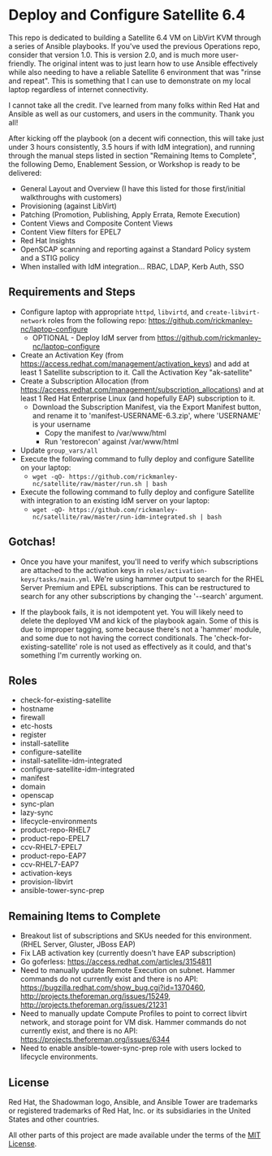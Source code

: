# Deploy and Configure Satellite 6.4
This repo is dedicated to building a Satellite 6.4 VM on LibVirt KVM through a series of Ansible playbooks. If you've used the previous Operations repo, consider that version 1.0. This is version 2.0, and is much more user-friendly. The original intent was to just learn how to use Ansible effectively while also needing to have a reliable Satellite 6 environment that was "rinse and repeat". This is something that I can use to demonstrate on my local laptop regardless of internet connectivity.

I cannot take all the credit. I've learned from many folks within Red Hat and Ansible as well as our customers, and users in the community. Thank you all!


After kicking off the playbook (on a decent wifi connection, this will take just under 3 hours consistently, 3.5 hours if with IdM integration), and running through the manual steps listed in section "Remaining Items to Complete", the following Demo, Enablement Session, or Workshop is ready to be delivered:

 - General Layout and Overview (I have this listed for those first/initial walkthroughs with customers)
 - Provisioning (against LibVirt)
 - Patching (Promotion, Publishing, Apply Errata, Remote Execution)
 - Content Views and Composite Content Views
 - Content View filters for EPEL7
 - Red Hat Insights
 - OpenSCAP scanning and reporting against a Standard Policy system and a STIG policy
 - When installed with IdM integration... RBAC, LDAP, Kerb Auth, SSO

## Requirements and Steps

- Configure laptop with appropriate `httpd`, `libvirtd`, and `create-libvirt-network` roles from the following repo: https://github.com/rickmanley-nc/laptop-configure
  - OPTIONAL - Deploy IdM server from https://github.com/rickmanley-nc/laptop-configure
- Create an Activation Key (from https://access.redhat.com/management/activation_keys) and add at least 1 Satellite subscription to it. Call the Activation Key "ak-satellite"
- Create a Subscription Allocation (from https://access.redhat.com/management/subscription_allocations) and at least 1 Red Hat Enterprise Linux (and hopefully EAP) subscription to it.
  - Download the Subscription Manifest, via the Export Manifest button, and rename it to 'manifest-USERNAME-6.3.zip', where 'USERNAME' is your username
    - Copy the manifest to /var/www/html
    - Run 'restorecon' against /var/www/html
- Update `group_vars/all`
- Execute the following command to fully deploy and configure Satellite on your laptop:
  - `wget -qO- https://github.com/rickmanley-nc/satellite/raw/master/run.sh | bash`
- Execute the following command to fully deploy and configure Satellite with integration to an existing IdM server on your laptop:
  - `wget -qO- https://github.com/rickmanley-nc/satellite/raw/master/run-idm-integrated.sh | bash`


## Gotchas!

- Once you have your manifest, you'll need to verify which subscriptions are attached to the activation keys in `roles/activation-keys/tasks/main.yml`. We're using hammer output to search for the RHEL Server Premium and EPEL subscriptions. This can be restructured to search for any other subscriptions by changing the '--search' argument.

- If the playbook fails, it is not idempotent yet. You will likely need to delete the deployed VM and kick of the playbook again. Some of this is due to improper tagging, some because there's not a 'hammer' module, and some due to not having the correct conditionals. The 'check-for-existing-satellite' role is not used as effectively as it could, and that's something I'm currently working on.


## Roles

- check-for-existing-satellite
- hostname
- firewall
- etc-hosts
- register
- install-satellite
- configure-satellite
- install-satellite-idm-integrated
- configure-satellite-idm-integrated
- manifest
- domain
- openscap
- sync-plan
- lazy-sync
- lifecycle-environments
- product-repo-RHEL7
- product-repo-EPEL7
- ccv-RHEL7-EPEL7
- product-repo-EAP7
- ccv-RHEL7-EAP7
- activation-keys
- provision-libvirt
- ansible-tower-sync-prep

## Remaining Items to Complete

- Breakout list of subscriptions and SKUs needed for this environment. (RHEL Server, Gluster, JBoss EAP)
- Fix LAB activation key (currently doesn't have EAP subscription)
- Go goferless: https://access.redhat.com/articles/3154811
- Need to manually update Remote Execution on subnet. Hammer commands do not currently exist and there is no API: https://bugzilla.redhat.com/show_bug.cgi?id=1370460, http://projects.theforeman.org/issues/15249, http://projects.theforeman.org/issues/21231
- Need to manually update Compute Profiles to point to correct libvirt network, and storage point for VM disk. Hammer commands do not currently exist, and there is no API: https://projects.theforeman.org/issues/6344
- Need to enable ansible-tower-sync-prep role with users locked to lifecycle environments.

## License

Red Hat, the Shadowman logo, Ansible, and Ansible Tower are trademarks or registered trademarks of Red Hat, Inc. or its subsidiaries in the United States and other countries.

All other parts of this project are made available under the terms of the [MIT License](LICENSE).
